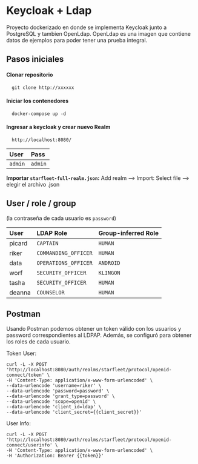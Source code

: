 
# Keycloak + Ldap

Proyecto dockerizado en donde se implementa Keycloak junto a PostgreSQL y tambien OpenLdap. OpenLdap es una imagen que contiene datos de ejemplos para poder tener una prueba integral.



## Pasos iniciales

#### Clonar repositorio
```http
  git clone http://xxxxxx
```
#### Iniciar los contenedores
```http
  docker-compose up -d
```
#### Ingresar a keycloak y crear nuevo Realm
```
  http://localhost:8080/
```
| User | Pass     |
| :-------- | :------- |
| `admin` | `admin` |

**Importar ``starfleet-full-realm.json``:** Add realm --> Import: Select file --> elegir el archivo .json


## User / role / group

(la contraseña de cada usuario es `password`)

| User   | LDAP Role            | Group-inferred Role |
| :----- | :------------------- | :------------------ |
| picard | `CAPTAIN`            | `HUMAN`             |
| riker  | `COMMANDING_OFFICER` | `HUMAN`             |
| data   | `OPERATIONS_OFFICER` | `ANDROID`           |
| worf   | `SECURITY_OFFICER`   | `KLINGON`           |
| tasha  | `SECURITY_OFFICER`   | `HUMAN`             |
| deanna | `COUNSELOR`          | `HUMAN`             |

## Postman
Usando Postman podemos obtener un token válido con los usuarios y password correspondientes al LDPAP. Además, se configuró para obtener los roles de cada usuario.

Token User:
```http
curl -L -X POST 'http://localhost:8080/auth/realms/starfleet/protocol/openid-connect/token' \
-H 'Content-Type: application/x-www-form-urlencoded' \
--data-urlencode 'username=riker' \
--data-urlencode 'password=password' \
--data-urlencode 'grant_type=password' \
--data-urlencode 'scope=openid' \
--data-urlencode 'client_id=ldap' \
--data-urlencode 'client_secret={{client_secret}}'
```

User Info:
```http
curl -L -X POST 'http://localhost:8080/auth/realms/starfleet/protocol/openid-connect/userinfo' \
-H 'Content-Type: application/x-www-form-urlencoded' \
-H 'Authorization: Bearer {{token}}'
```
